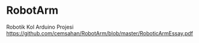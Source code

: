 # RobotArm
Robotik Kol Arduino Projesi
https://github.com/cemsahan/RobotArm/blob/master/RoboticArmEssay.pdf
